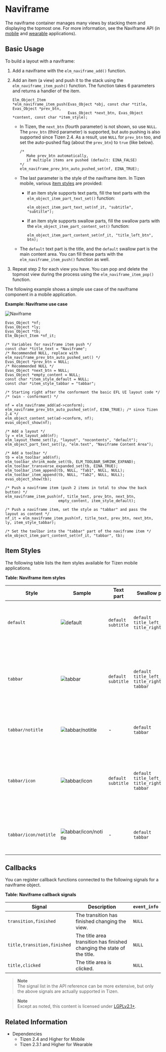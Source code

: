# Naviframe

The naviframe container manages many views by stacking them and displaying the topmost one. For more information, see the Naviframe API (in [mobile](../../../api/mobile/latest/group__Elm__Naviframe__Group.html) and [wearable](../../../api/wearable/latest/group__Elm__Naviframe__Group.html) applications).

## Basic Usage

To build a layout with a naviframe:

1. Add a naviframe with the `elm_naviframe_add()` function.

2. Add an item (a view) and push it to the stack using the `elm_naviframe_item_push()` function. The function takes 6 parameters and returns a handler of the item.

   ```
   Elm_Object_Item
   *elm_naviframe_item_push(Evas_Object *obj, const char *title, Evas_Object *prev_btn,
                            Evas_Object *next_btn, Evas_Object *content, const char *item_style);
   ```

   - In Tizen, the `next_btn` (fourth parameter) is not shown, so use `NULL`. The `prev_btn` (third parameter) is supported, but auto pushing is also supported since Tizen 2.4. As a result, use `NULL` for `prev_btn` too, and set the auto-pushed flag (about the `prev_btn`) to `true` (like below).

     ```
     /*
        Make prev_btn automatically,
        if multiple items are pushed (default: EINA_FALSE)
     */
     elm_naviframe_prev_btn_auto_pushed_set(nf, EINA_TRUE);
     ```

   - The last parameter is the style of the naviframe item. In Tizen mobile, various [item styles](#item-styles) are provided:

     - If an item style supports text parts, fill the text parts with the `elm_object_item_part_text_set()` function:

       ```
       elm_object_item_part_text_set(nf_it, "subtitle", "subtitle");
       ```

     - If an item style supports swallow parts, fill the swallow parts with the `elm_object_item_part_content_set()` function:

       ```
       elm_object_item_part_content_set(nf_it, "title_left_btn", btn);
       ```

   - The `default` text part is the title, and the `default` swallow part is the main content area. You can fill these parts with the `elm_naviframe_item_push()` function as well.

3. Repeat step 2 for each view you have. You can pop and delete the topmost view during the process using the `elm_naviframe_item_pop()` function.

The following example shows a simple use case of the naviframe component in a mobile application.

**Example: Naviframe use case**

 ![Naviframe](./media/naviframe_mn.png)

```
Evas_Object *nf;
Evas_Object *ly;
Evas_Object *tb;
Elm_Object_Item *nf_it;

/* Variables for naviframe item push */
const char *title_text = "Naviframe";
/* Recommended NULL, replace with elm_naviframe_prev_btn_auto_pushed_set() */
Evas_Object *prev_btn = NULL;
/* Recommended NULL */
Evas_Object *next_btn = NULL;
Evas_Object *empty_content = NULL;
const char *item_style_default = NULL;
const char *item_style_tabbar = "tabbar";

/* Starting right after the conformant the basic EFL UI layout code */
/* (win - conformant) */

nf = elm_naviframe_add(ad->conform);
elm_naviframe_prev_btn_auto_pushed_set(nf, EINA_TRUE); /* since Tizen 2.4 */
elm_object_content_set(ad->conform, nf);
evas_object_show(nf);

/* Add a layout */
ly = elm_layout_add(nf);
elm_layout_theme_set(ly, "layout", "nocontents", "default");
elm_object_part_text_set(ly, "elm.text", "Naviframe Content Area");

/* Add a toolbar */
tb = elm_toolbar_add(nf);
elm_toolbar_shrink_mode_set(tb, ELM_TOOLBAR_SHRINK_EXPAND);
elm_toolbar_transverse_expanded_set(tb, EINA_TRUE);
elm_toolbar_item_append(tb, NULL, "Tab1", NULL, NULL);
elm_toolbar_item_append(tb, NULL, "Tab2", NULL, NULL);
evas_object_show(tb);

/* Push a naviframe item (push 2 items in total to show the back button) */
elm_naviframe_item_push(nf, title_text, prev_btn, next_btn,
                        empty_content, item_style_default);

/* Push a naviframe item, set the style as "tabbar" and pass the layout as content */
nf_it = elm_naviframe_item_push(nf, title_text, prev_btn, next_btn, ly, item_style_tabbar);

/* Set the toolbar into the "tabbar" part of the naviframe item */
elm_object_item_part_content_set(nf_it, "tabbar", tb);
```

## Item Styles

The following table lists the item styles available for Tizen mobile applications.

**Table: Naviframe item styles**

| Style                 | Sample                                   | Text part           | Swallow part                             | Notes                                    |
|---------------------|----------------------------------------|-------------------|----------------------------------------|----------------------------------------|
| `default`             | ![default](./media/naviframe_default.png) | `default`<br>`subtitle` | `default`<br>`title_left_btn`<br>`title_right_btn` | ![default_part_explain](./media/naviframe_part_default.png)1. Text part: `default`<br>2. Text part: `subtitle`<br>3. Swallow part: `default`<br>4. Swallow part: `title_left_btn`<br>5. Swallow part: `title_right_btn` |
| `tabbar`              | ![tabbar](./media/naviframe_tabbar.png) | `default`<br>`subtitle` | `default`<br>`title_left_btn`<br>`title_right_btn`<br>`tabbar` | The `tabbar_with_title` style toolbar can be set into the `tabbar` part.![tabbar_part_explain](./media/naviframe_part_tabbar.png)1. Text part: `default`<br>2. Text part: `subtitle`<br>3. Swallow part: `default`<br>4. Swallow part: `title_left_btn`<br>5. Swallow part: `title_right_btn`<br>6. Swallow part: `tabbar` |
| `tabbar/notitle`      | ![tabbar/notitle](./media/naviframe_tabbar_notitle.png) |           -          | `default`<br>`tabbar`                        | The toolbar can be set into the `tabbar` part.![tabbar_notitle_part_explain](./media/naviframe_part_tabbar_notitle.png)1. Swallow part: `default`<br>2. Swallow part: `tabbar` |
| `tabbar/icon`         | ![tabbar/icon](./media/naviframe_tabbar_icon.png) | `default`<br>`subtitle` | `default`<br>`title_left_btn`<br>`title_right_btn`<br>`tabbar` | The `tabbar_with_title` style toolbar with icons can be set into the `tabbar` part.![tabbar_icon_part_explain](./media/naviframe_part_tabbar_icon.png)1. Text part: `default`<br>2. Text part: `subtitle`<br>3. Swallow part: `default`<br>4. Swallow part: `title_left_btn`<br>5. Swallow part: `title_right_btn`<br>6. Swallow part: `tabbar` |
| `tabbar/icon/notitle` | ![tabbar/icon/notitle](./media/naviframe_tabbar_icon_notitle.png) |         -            | `default`<br>`tabbar`                        | The toolbar with icons can be set into the `tabbar` part.![tabbar_icon_notitle_part_explain](./media/naviframe_part_tabbar_icon_notitle.png)1. Swallow part: `default`<br>2. Swallow part: `tabbar` |

## Callbacks

You can register callback functions connected to the following signals for a naviframe object.

**Table: Naviframe callback signals**

| Signal                      | Description                              | `event_info` |
|---------------------------|----------------------------------------|------------|
| `transition,finished`       | The transition has finished changing the view. | `NULL`       |
| `title,transition,finished` | The title area transition has finished changing the state of the title. | `NULL`       |
| `title,clicked`             | The title area is clicked.               | `NULL`       |

> **Note**  
> The signal list in the API reference can be more extensive, but only the above signals are actually supported in Tizen.

> **Note**  
> Except as noted, this content is licensed under [LGPLv2.1+](http://opensource.org/licenses/LGPL-2.1).

## Related Information
- Dependencies
  - Tizen 2.4 and Higher for Mobile
  - Tizen 2.3.1 and Higher for Wearable
